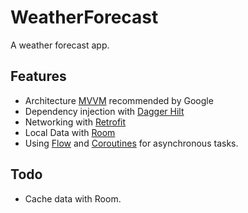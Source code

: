 # WeatherForecast
A weather forecast app.

## Features
- Architecture [MVVM](https://developer.android.com/jetpack/guide?gclid=Cj0KCQjw38-DBhDpARIsADJ3kjm5szugNG0ii-PI5_qyO52GwRvNB72DkEwqPqVkZVUIXsOgCKe9-2saAubmEALw_wcB&gclsrc=aw.ds) recommended by Google
- Dependency injection with [Dagger Hilt](https://dagger.dev/hilt/)
- Networking with [Retrofit](https://square.github.io/retrofit/)
- Local Data with [Room](https://developer.android.com/training/data-storage/room)
- Using [Flow](https://developer.android.com/kotlin/flow) and [Coroutines](https://developer.android.com/kotlin/coroutines?gclid=Cj0KCQjw38-DBhDpARIsADJ3kjnRc0OkDIVxNjwBGIfyA_zCSSJO1DzITKJy5BNaYfuvLF8T_zs7_k0aAiH2EALw_wcB&gclsrc=aw.ds) for asynchronous tasks.

## Todo
- Cache data with Room.
